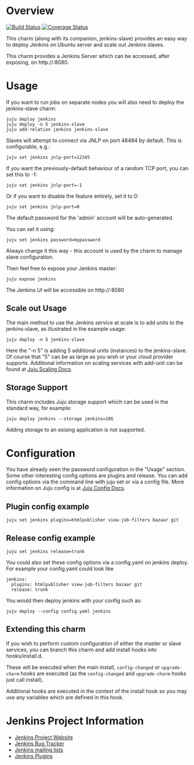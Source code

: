 # Overview
[![Build Status](https://travis-ci.org/jenkinsci/jenkins-charm.svg?branch=master)](https://travis-ci.org/jenkinsci/jenkins-charm) [![Coverage Status](https://coveralls.io/repos/github/jenkinsci/jenkins-charm/badge.svg?branch=master)](https://coveralls.io/github/jenkinsci/jenkins-charm?branch=master)

This charm (along with its companion, jenkins-slave) provides an easy way to deploy Jenkins on Ubuntu server and scale out Jenkins slaves.

This charm provides a Jenkins Server which can be accessed, after exposing, on http://<master>:8080.

# Usage

If you want to run jobs on separate nodes you will also need to deploy the jenkins-slave charm:

    juju deploy jenkins
    juju deploy -n 5 jenkins-slave
    juju add-relation jenkins jenkins-slave

Slaves will attempt to connect via JNLP on port 48484 by default. This is configurable, e.g.:

    juju set jenkins jnlp-port=12345

If you want the previously-default behaviour of a random TCP port, you can set this to -1:

    juju set jenkins jnlp-port=-1

Or if you want to disable the feature entirely, set it to 0:

    juju set jenkins jnlp-port=0

The default password for the 'admin' account will be auto-generated.

You can set it using:

    juju set jenkins password=mypassword

Always change it this way - this account is used by the charm to manage slave configuration.

Then feel free to expose your Jenkins master:

    juju expose jenkins

The Jenkins UI will be accessible on http://<master>:8080

## Scale out Usage

The main method to use the Jenkins service at scale is to add units to the jenkins-slave, as illustrated in the example usage:

    juju deploy -n 5 jenkins-slave

Here the "-n 5" is adding 5 additional units (instances) to the jenkins-slave. Of course that "5" can be as large as you wish or your cloud provider supports. Additional information on scaling services with add-unit can be found at [Juju Scaling Docs](https://juju.ubuntu.com/docs/charms-scaling.html).

## Storage Support
This charm includes Juju storage support which can be used in the standard way, for example:

    juju deploy jenkins --storage jenkins=10G

Adding storage to an exising application is not supported.

# Configuration

You have already seen the password configuration in the "Usage" section. Some other interesting config options are plugins and release. You can add config options via the command line with juju set or via a config file. More information on Juju config is at [Juju Config Docs](https://juju.ubuntu.com/docs/charms-config.html).

## Plugin config example

    juju set jenkins plugins=htmlpublisher view-job-filters bazaar git

## Release config example

    juju set jenkins release=trunk

You could also set these config options via a config.yaml on jenkins deploy. For example your config.yaml could look like

    jenkins:
      plugins: htmlpublisher view-job-filters bazaar git 
      release: trunk 

You would then deploy jenkins with your config such as:

    juju deploy --config config.yaml jenkins
 
## Extending this charm

If you wish to perform custom configuration of either the master
or slave services, you can branch this charm and add install hooks
into hooks/install.d.

These will be executed when the main install, `config-changed` or
`upgrade-charm` hooks are executed (as the `config-changed` and
`upgrade-charm` hooks just call install).

Additional hooks are executed in the context of the install hook
so you may use any variables which are defined in this hook.

# Jenkins Project Information 

- [Jenkins Project Website](http://jenkins-ci.org/)
- [Jenkins Bug Tracker](https://wiki.jenkins-ci.org/display/JENKINS/Issue+Tracking)
- [Jenkins mailing lists](http://jenkins-ci.org/content/mailing-lists)
- [Jenkins Plugins](https://wiki.jenkins-ci.org/display/JENKINS/Plugins)
